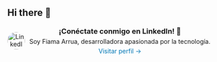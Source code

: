 ## Hi there 👋
<div align="center" style="display: flex; align-items: center; gap: 10px; margin: 20px 0;">
  <a href="https://www.linkedin.com/in/tu-usuario-linkedin" target="_blank">
    <img src="https://drive.google.com/uc?export=view&id=1BXw1BYBAiCtViAn2KSdSIl-vGun-r388" alt="LinkedIn Logo" width="40px" style="border-radius: 50%;"/>
  </a>
  <div>
    <h3 style="margin: 0;">¡Conéctate conmigo en LinkedIn! 🚀</h3>
    <p style="margin: 5px 0; font-size: 14px;">Soy Fiama Arrua, desarrolladora apasionada por la tecnología.</p>
    <a href="https://www.linkedin.com/in/tu-usuario-linkedin" target="_blank" style="text-decoration: none; color: #0077B5;">
      Visitar perfil → 
    </a>
  </div>
</div>
<!--
**dadito6/dadito6** is a ✨ _special_ ✨ repository because its `README.md` (this file) appears on your GitHub profile.

Here are some ideas to get you started:

- 🔭 I’m currently working on ...
- 🌱 I’m currently learning ...
- 👯 I’m looking to collaborate on ...
- 🤔 I’m looking for help with ...
- 💬 Ask me about ...
- 📫 How to reach me: ...
- 😄 Pronouns: ...
- ⚡ Fun fact: ...
-->
